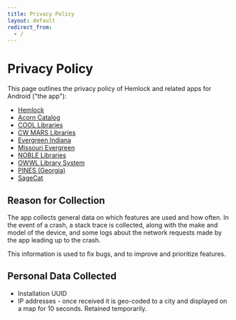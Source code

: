 ```yaml
---
title: Privacy Policy
layout: default
redirect_from:
  - /
---
```

# Privacy Policy

This page outlines the privacy policy of Hemlock and related apps for Android ("the app"):

- [Hemlock](https://play.google.com/store/apps/details?id=net.kenstir.apps.hemlock)
- [Acorn Catalog](https://play.google.com/store/apps/details?id=net.kenstir.apps.bibliomation)
- [COOL Libraries](https://play.google.com/store/apps/details?id=net.kenstir.apps.cool)
- [CW MARS Libraries](https://play.google.com/store/apps/details?id=org.cwmars)
- [Evergreen Indiana](https://play.google.com/store/apps/details?id=net.kenstir.apps.indiana)
- [Missouri Evergreen](https://play.google.com/store/apps/details?id=net.kenstir.apps.mo)
- [NOBLE Libraries](https://play.google.com/store/apps/details?id=net.kenstir.apps.noble)
- [OWWL Library System](https://play.google.com/store/apps/details?id=net.kenstir.apps.owwl)
- [PINES (Georgia)](https://play.google.com/store/apps/details?id=net.kenstir.apps.pines)
- [SageCat](https://play.google.com/store/apps/details?id=net.kenstir.apps.sagecat)


## Reason for Collection

The app collects general data on which features are used and how
often.  In the event of a crash, a stack trace is collected, along
with the make and model of the device, and some logs about the network
requests made by the app leading up to the crash.

This information is used to fix bugs, and to improve and prioritize
features.


## Personal Data Collected

- Installation UUID
- IP addresses - once received it is geo-coded to a city and displayed on a map for 10 seconds. Retained temporarily.
